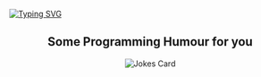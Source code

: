 [![Typing SVG](https://readme-typing-svg.demolab.com/?lines=Hello+there+!+👋🏻;It's+Prerna+Kumari+Sharma)](https://git.io/typing-svg)


<!---
prerna12github/prerna12github is a ✨ special ✨ repository because its `README.md` (this file) appears on your GitHub profile.
You can click the Preview link to take a look at your changes.
--->
<div align="center">
<h2> Some Programming Humour for you </h2> 



![Jokes Card](https://readme-jokes.vercel.app/api?theme=radical)
</p>
</div>

